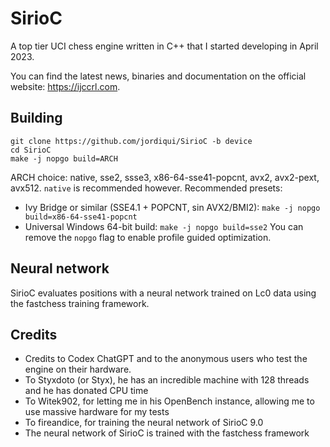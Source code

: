 # SirioC
A top tier UCI chess engine written in C++ that I started developing in April 2023.

You can find the latest news, binaries and documentation on the official website: <https://ijccrl.com>.

## Building
```
git clone https://github.com/jordiqui/SirioC -b device
cd SirioC
make -j nopgo build=ARCH
```
ARCH choice: native, sse2, ssse3, x86-64-sse41-popcnt, avx2, avx2-pext, avx512. `native` is recommended however.
Recommended presets:

* Ivy Bridge or similar (SSE4.1 + POPCNT, sin AVX2/BMI2): `make -j nopgo build=x86-64-sse41-popcnt`
* Universal Windows 64-bit build: `make -j nopgo build=sse2`
You can remove the `nopgo` flag to enable profile guided optimization.


## Neural network
SirioC evaluates positions with a neural network trained on Lc0 data using the fastchess training framework.


## Credits
* Credits to Codex ChatGPT and to the anonymous users who test the engine on their hardware.
* To Styxdoto (or Styx), he has an incredible machine with 128 threads and he has donated CPU time
* To Witek902, for letting me in his OpenBench instance, allowing me to use massive hardware for my tests
* To fireandice, for training the neural network of SirioC 9.0
* The neural network of SirioC is trained with the fastchess framework
